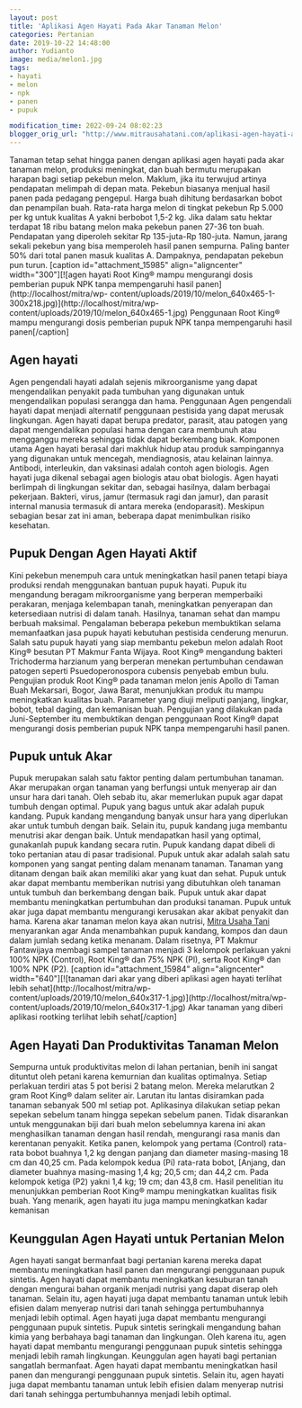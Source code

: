 ```yaml
---
layout: post
title: 'Aplikasi Agen Hayati Pada Akar Tanaman Melon'
categories: Pertanian
date: 2019-10-22 14:48:00
author: Yudianto
image: media/melon1.jpg
tags:
- hayati
- melon
- npk
- panen
- pupuk

modification_time: 2022-09-24 08:02:23
blogger_orig_url: "http://www.mitrausahatani.com/aplikasi-agen-hayati-akar-tanaman-melon.html"
---
```


Tanaman tetap sehat hingga panen dengan aplikasi agen hayati pada akar tanaman
melon, produksi meningkat, dan buah bermutu merupakan harapan bagi setiap
pekebun melon. Maklum, jika itu terwujud artinya pendapatan melimpah di depan
mata. Pekebun biasanya menjual hasil panen pada pedagang pengepul. Harga buah
dihitung berdasarkan bobot dan penampilan buah. Rata-rata harga melon di
tingkat pekebun Rp 5.000 per kg untuk kualitas A yakni berbobot 1,5-2 kg. Jika
dalam satu hektar terdapat 18 ribu batang melon maka pekebun panen 27-36 ton
buah. Pendapatan yang diperoleh sekitar Rp 135-juta-Rp 180-juta. Namun, jarang
sekali pekebun yang bisa memperoleh hasil panen sempurna. Paling banter 50%
dari total panen masuk kualitas A. Dampaknya, pendapatan pekebun pun turun.
[caption id="attachment_15985" align="aligncenter" width="300"][![agen hayati
Root King® mampu mengurangi dosis pemberian pupuk NPK tanpa mempengaruhi hasil
panen](http://localhost/mitra/wp-
content/uploads/2019/10/melon_640x465-1-300x218.jpg)](http://localhost/mitra/wp-
content/uploads/2019/10/melon_640x465-1.jpg) Penggunaan Root King® mampu
mengurangi dosis pemberian pupuk NPK tanpa mempengaruhi hasil panen[/caption]

## Agen hayati

Agen pengendali hayati adalah sejenis mikroorganisme yang dapat mengendalikan
penyakit pada tumbuhan yang digunakan untuk mengendalikan populasi serangga
dan hama. Penggunaan Agen pengendali hayati dapat menjadi alternatif
penggunaan pestisida yang dapat merusak lingkungan. Agen hayati dapat berupa
predator, parasit, atau patogen yang dapat mengendalikan populasi hama dengan
cara membunuh atau mengganggu mereka sehingga tidak dapat berkembang biak.
Komponen utama Agen hayati berasal dari makhluk hidup atau produk sampingannya
yang digunakan untuk mencegah, mendiagnosis, atau kelainan lainnya. Antibodi,
interleukin, dan vaksinasi adalah contoh agen biologis. Agen hayati juga
dikenal sebagai agen biologis atau obat biologis. Agen hayati berlimpah di
lingkungan sekitar dan, sebagai hasilnya, dalam berbagai pekerjaan. Bakteri,
virus, jamur (termasuk ragi dan jamur), dan parasit internal manusia termasuk
di antara mereka (endoparasit). Meskipun sebagian besar zat ini aman, beberapa
dapat menimbulkan risiko kesehatan.

## Pupuk Dengan Agen Hayati Aktif

Kini pekebun menempuh cara untuk meningkatkan hasil panen tetapi biaya
produksi rendah menggunakan bantuan pupuk hayati. Pupuk itu mengandung beragam
mikroorganisme yang berperan memperbaiki perakaran, menjaga kelembapan tanah,
meningkatkan penyerapan dan ketersediaan nutrisi di dalam tanah. Hasilnya,
tanaman sehat dan mampu berbuah maksimal. Pengalaman beberapa pekebun
membuktikan selama memanfaatkan jasa pupuk hayati kebutuhan pestisida
cenderung menurun. Salah satu pupuk hayati yang siap membantu pekebun melon
adalah Root King® besutan PT Makmur Fanta Wijaya. Root King® mengandung
bakteri Trichoderma harzianum yang berperan menekan pertumbuhan cendawan
patogen seperti Psuedoperonospora cubensis penyebab embun bulu. Pengujian
produk Root King® pada tanaman melon jenis Apollo di Taman Buah Mekarsari,
Bogor, Jawa Barat, menunjukkan produk itu mampu meningkatkan kualitas buah.
Parameter yang diuji meliputi panjang, lingkar, bobot, tebal daging, dan
kemanisan buah. Pengujian yang dilakukan pada Juni-September itu membuktikan
dengan penggunaan Root King® dapat mengurangi dosis pemberian pupuk NPK tanpa
mempengaruhi hasil panen.

## Pupuk untuk Akar

Pupuk merupakan salah satu faktor penting dalam pertumbuhan tanaman. Akar
merupakan organ tanaman yang berfungsi untuk menyerap air dan unsur hara dari
tanah. Oleh sebab itu, akar memerlukan pupuk agar dapat tumbuh dengan optimal.
Pupuk yang bagus untuk akar adalah pupuk kandang. Pupuk kandang mengandung
banyak unsur hara yang diperlukan akar untuk tumbuh dengan baik. Selain itu,
pupuk kandang juga membantu menutrisi akar dengan baik. Untuk mendapatkan
hasil yang optimal, gunakanlah pupuk kandang secara rutin. Pupuk kandang dapat
dibeli di toko pertanian atau di pasar tradisional. Pupuk untuk akar adalah
salah satu komponen yang sangat penting dalam menanam tanaman. Tanaman yang
ditanam dengan baik akan memiliki akar yang kuat dan sehat. Pupuk untuk akar
dapat membantu memberikan nutrisi yang dibutuhkan oleh tanaman untuk tumbuh
dan berkembang dengan baik. Pupuk untuk akar dapat membantu meningkatkan
pertumbuhan dan produksi tanaman. Pupuk untuk akar juga dapat membantu
mengurangi kerusakan akar akibat penyakit dan hama. Karena akar tanaman melon
kaya akan nutrisi, [Mitra Usaha Tani](https://www.mitrausahatani.com) menyarankan agar
Anda menambahkan pupuk kandang, kompos dan daun dalam jumlah sedang ketika
menanam. Dalam risetnya, PT Makmur Fantawijaya membagi sampel tanaman menjadi
3 kelompok perlakuan yakni 100% NPK (Control), Root King® dan 75% NPK (Pl),
serta Root King® dan 100% NPK (P2). [caption id="attachment_15984"
align="aligncenter" width="640"][![tanaman dari akar yang diberi aplikasi agen
hayati terlihat lebih sehat](http://localhost/mitra/wp-
content/uploads/2019/10/melon_640x317-1.jpg)](http://localhost/mitra/wp-
content/uploads/2019/10/melon_640x317-1.jpg) Akar tanaman yang diberi aplikasi
rootking terlihat lebih sehat[/caption]

## Agen Hayati Dan Produktivitas Tanaman Melon

Sempurna untuk produktivitas melon di lahan pertanian, benih ini sangat
dituntut oleh petani karena kemurnian dan kualitas optimalnya. Setiap
perlakuan terdiri atas 5 pot berisi 2 batang melon. Mereka melarutkan 2 gram
Root King® dalam seliter air. Larutan itu lantas disiramkan pada tanaman
sebanyak 500 ml setiap pot. Aplikasinya dilakukan setiap pekan sepekan sebelum
tanam hingga sepekan sebelum panen. Tidak disarankan untuk menggunakan biji
dari buah melon sebelumnya karena ini akan menghasilkan tanaman dengan hasil
rendah, mengurangi rasa manis dan kerentanan penyakit. Ketika panen, kelompok
yang pertama (Control) rata-rata bobot buahnya 1,2 kg dengan panjang dan
diameter masing-masing 18 cm dan 40,25 cm. Pada kelompok kedua (Pi) rata-rata
bobot, [Anjang, dan diameter buahnya masing-masing 1,4 kg; 20,5 cm; dan 44,2
cm. Pada kelompok ketiga (P2) yakni 1,4 kg; 19 cm; dan 43,8 cm. Hasil
penelitian itu menunjukkan pemberian Root King® mampu meningkatkan kualitas
fisik buah. Yang menarik, agen hayati itu juga mampu meningkatkan kadar
kemanisan

## Keunggulan Agen Hayati untuk Pertanian Melon

Agen hayati sangat bermanfaat bagi pertanian karena mereka dapat membantu
meningkatkan hasil panen dan mengurangi penggunaan pupuk sintetis. Agen hayati
dapat membantu meningkatkan kesuburan tanah dengan mengurai bahan organik
menjadi nutrisi yang dapat diserap oleh tanaman. Selain itu, agen hayati juga
dapat membantu tanaman untuk lebih efisien dalam menyerap nutrisi dari tanah
sehingga pertumbuhannya menjadi lebih optimal. Agen hayati juga dapat membantu
mengurangi penggunaan pupuk sintetis. Pupuk sintetis seringkali mengandung
bahan kimia yang berbahaya bagi tanaman dan lingkungan. Oleh karena itu, agen
hayati dapat membantu mengurangi penggunaan pupuk sintetis sehingga menjadi
lebih ramah lingkungan. Keunggulan agen hayati bagi pertanian sangatlah
bermanfaat. Agen hayati dapat membantu meningkatkan hasil panen dan mengurangi
penggunaan pupuk sintetis. Selain itu, agen hayati juga dapat membantu tanaman
untuk lebih efisien dalam menyerap nutrisi dari tanah sehingga pertumbuhannya
menjadi lebih optimal.


